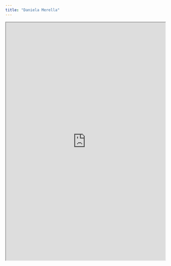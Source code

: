 ```yaml
---
title: "Daniela Merella"
---
```



<iframe height="750" width="100%" src="https://ewelton.github.io/ktest/wiki.html#Daniela%20Merella"></iframe>

